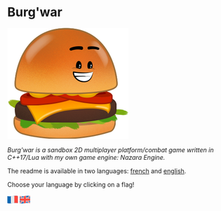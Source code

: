# Burg'war

![Iconic Burgwar burger](.github/images/burger.png)

*Burg'war is a sandbox 2D multiplayer platform/combat game written in C++17/Lua with my own game engine: Nazara Engine.*

The readme is available in two languages: [french](README_fr.md) and [english](README_en.md).

Choose your language by clicking on a flag!

[![France flag](.github/images/franceflag.png)](README_fr.md)
[![GB flag](.github/images/greatbritainflag.png)](README_en.md)
